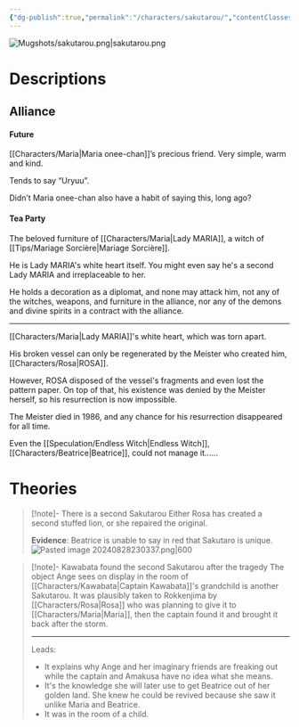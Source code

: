 ```yaml
---
{"dg-publish":true,"permalink":"/characters/sakutarou/","contentClasses":"center-headings","tags":["furniture"],"created":"2025-02-27T17:44:13.464+01:00","updated":"2025-04-13T13:43:09.511+02:00"}
---
```



![Mugshots/sakutarou.png|sakutarou.png](/img/user/Mugshots/sakutarou.png)
# Descriptions

## Alliance
#### Future

[[Characters/Maria\|Maria onee-chan]]’s precious friend.
Very simple, warm and kind.

Tends to say “Uryuu”.

Didn’t Maria onee-chan also have a habit of saying this, long ago?
#### Tea Party

The beloved furniture of [[Characters/Maria\|Lady MARIA]], a witch of [[Tips/Mariage Sorcière\|Mariage Sorcière]].

He is Lady MARIA's white heart itself. You might even say he's a second Lady MARIA and irreplaceable to her.

He holds a decoration as a diplomat, and none may attack him, not any of the witches, weapons, and furniture in the alliance, nor any of the demons and divine spirits in a contract with the alliance.

---
[[Characters/Maria\|Lady MARIA]]'s white heart, which was torn apart.

His broken vessel can only be regenerated by the Meister who created him, [[Characters/Rosa\|ROSA]].

However, ROSA disposed of the vessel's fragments and even lost the pattern paper. On top of that, his existence was denied by the Meister herself, so his resurrection is now impossible.

The Meister died in 1986, and any chance for his resurrection disappeared for all time.

Even the [[Speculation/Endless Witch\|Endless Witch]], [[Characters/Beatrice\|Beatrice]], could not manage it......
# Theories


<div class="transclusion internal-embed is-loaded"><div class="markdown-embed">



> [!note]- There is a second Sakutarou
> Either Rosa has created a second stuffed lion, or she repaired the original.
>
>**Evidence**: 
>Beatrice is unable to say in red that Sakutaro is unique.
> ![Pasted image 20240828230337.png|600](/img/user/Attachments/Pasted%20image%2020240828230337.png)

</div></div>


<div class="transclusion internal-embed is-loaded"><div class="markdown-embed">



> [!note]- Kawabata found the second Sakutarou after the tragedy
> The object Ange sees on display in the room of [[Characters/Kawabata\|Captain Kawabata]]'s grandchild is another Sakutarou. It was plausibly taken to Rokkenjima by [[Characters/Rosa\|Rosa]] who was planning to give it to [[Characters/Maria\|Maria]], then the captain found it and brought it back after the storm.
> 
> ---
> Leads:
> - It explains why Ange and her imaginary friends are freaking out while the captain and Amakusa have no idea what she means.
> - It's the knowledge she will later use to get Beatrice out of her golden land. She knew he could be revived because she saw it unlike Maria and Beatrice.
> - It was in the room of a child.

</div></div>

